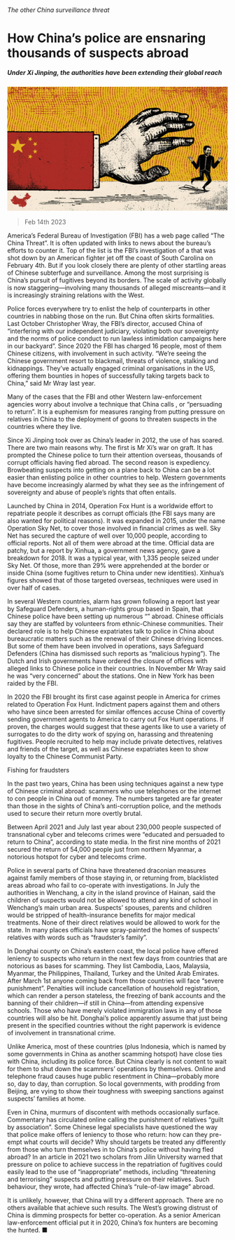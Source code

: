 ###### The other China surveillance threat

# How China’s police are ensnaring thousands of suspects abroad 

##### Under Xi Jinping, the authorities have been extending their global reach 

![image](images/20230218_CND001.jpg) 

> Feb 14th 2023 

America’s Federal Bureau of Investigation (FBI) has a web page called “The China Threat”. It is often updated with links to news about the bureau’s efforts to counter it. Top of the list is the FBI’s investigation of a  that was shot down by an American fighter jet off the coast of South Carolina on February 4th. But if you look closely there are plenty of other startling areas of Chinese subterfuge and surveillance. Among the most surprising is China’s pursuit of fugitives beyond its borders. The scale of activity globally is now staggering—involving many thousands of alleged miscreants—and it is increasingly straining relations with the West.

Police forces everywhere try to enlist the help of counterparts in other countries in nabbing those on the run. But China often skirts formalities. Last October Christopher Wray, the FBI’s director, accused China of “interfering with our independent judiciary, violating both our sovereignty and the norms of police conduct to run lawless intimidation campaigns here in our backyard”. Since 2020 the FBI has charged 16 people, most of them Chinese citizens, with involvement in such activity. “We’re seeing the Chinese government resort to blackmail, threats of violence, stalking and kidnappings. They’ve actually engaged criminal organisations in the US, offering them bounties in hopes of successfully taking targets back to China,” said Mr Wray last year.

Many of the cases that the FBI and other Western law-enforcement agencies worry about involve a technique that China calls , or “persuading to return”. It is a euphemism for measures ranging from putting pressure on relatives in China to the deployment of goons to threaten suspects in the countries where they live.

Since Xi Jinping took over as China’s leader in 2012, the use of  has soared. There are two main reasons why. The first is Mr Xi’s war on graft. It has prompted the Chinese police to turn their attention overseas, thousands of corrupt officials having fled abroad. The second reason is expediency. Browbeating suspects into getting on a plane back to China can be a lot easier than enlisting police in other countries to help. Western governments have become increasingly alarmed by what they see as the infringement of sovereignty and abuse of people’s rights that  often entails. 

Launched by China in 2014, Operation Fox Hunt is a worldwide effort to repatriate people it describes as corrupt officials (the FBI says many are also wanted for political reasons). It was expanded in 2015, under the name Operation Sky Net, to cover those involved in financial crimes as well. Sky Net has secured the capture of well over 10,000 people, according to official reports. Not all of them were abroad at the time. Official data are patchy, but a report by Xinhua, a government news agency, gave a breakdown for 2018. It was a typical year, with 1,335 people seized under Sky Net. Of those, more than 29% were apprehended at the border or inside China (some fugitives return to China under new identities). Xinhua’s figures showed that of those targeted overseas,  techniques were used in over half of cases.

In several Western countries, alarm has grown following a report last year by Safeguard Defenders, a human-rights group based in Spain, that Chinese police have been setting up numerous “” abroad. Chinese officials say they are staffed by volunteers from ethnic-Chinese communities. Their declared role is to help Chinese expatriates talk to police in China about bureaucratic matters such as the renewal of their Chinese driving licences. But some of them have been involved in  operations, says Safeguard Defenders (China has dismissed such reports as “malicious hyping”). The Dutch and Irish governments have ordered the closure of offices with alleged links to Chinese police in their countries. In November Mr Wray said he was “very concerned” about the stations. One in New York has been raided by the FBI.

In 2020 the FBI brought its first case against people in America for crimes related to Operation Fox Hunt. Indictment papers against them and others who have since been arrested for similar offences accuse China of covertly sending government agents to America to carry out Fox Hunt operations. If proven, the charges would suggest that these agents like to use a variety of surrogates to do the dirty work of spying on, harassing and threatening fugitives. People recruited to help may include private detectives, relatives and friends of the target, as well as Chinese expatriates keen to show loyalty to the Chinese Communist Party.

Fishing for fraudsters

In the past two years, China has been using  techniques against a new type of Chinese criminal abroad: scammers who use telephones or the internet to con people in China out of money. The numbers targeted are far greater than those in the sights of China’s anti-corruption police, and the methods used to secure their return more overtly brutal. 

Between April 2021 and July last year about 230,000 people suspected of transnational cyber and telecoms crimes were “educated and persuaded to return to China”, according to state media. In the first nine months of 2021  secured the return of 54,000 people just from northern Myanmar, a notorious hotspot for cyber and telecoms crime.

Police in several parts of China have threatened draconian measures against family members of those staying in, or returning from, blacklisted areas abroad who fail to co-operate with investigations. In July the authorities in Wenchang, a city in the island province of Hainan, said the children of suspects would not be allowed to attend any kind of school in Wenchang’s main urban area. Suspects’ spouses, parents and children would be stripped of health-insurance benefits for major medical treatments. None of their direct relatives would be allowed to work for the state. In many places officials have spray-painted the homes of suspects’ relatives with words such as “fraudster’s family”.

In Donghai county on China’s eastern coast, the local police have offered leniency to suspects who return in the next few days from countries that are notorious as bases for scamming. They list Cambodia, Laos, Malaysia, Myanmar, the Philippines, Thailand, Turkey and the United Arab Emirates. After March 1st anyone coming back from those countries will face “severe punishment”. Penalties will include cancellation of household registration, which can render a person stateless, the freezing of bank accounts and the banning of their children—if still in China—from attending expensive schools. Those who have merely violated immigration laws in any of those countries will also be hit. Donghai’s police apparently assume that just being present in the specified countries without the right paperwork is evidence of involvement in transnational crime. 

Unlike America, most of these countries (plus Indonesia, which is named by some governments in China as another scamming hotspot) have close ties with China, including its police force. But China clearly is not content to wait for them to shut down the scammers’ operations by themselves. Online and telephone fraud causes huge public resentment in China—probably more so, day to day, than corruption. So local governments, with prodding from Beijing, are vying to show their toughness with sweeping sanctions against suspects’ families at home. 

Even in China, murmurs of discontent with  methods occasionally surface. Commentary has circulated online calling the punishment of relatives “guilt by association”. Some Chinese legal specialists have questioned the way that police make offers of leniency to those who return: how can they pre-empt what courts will decide? Why should  targets be treated any differently from those who turn themselves in to China’s police without having fled abroad? In an article in 2021 two scholars from Jilin University warned that pressure on police to achieve success in the repatriation of fugitives could easily lead to the use of “inappropriate” methods, including “threatening and terrorising” suspects and putting pressure on their relatives. Such behaviour, they wrote, had affected China’s “rule-of-law image” abroad.

It is unlikely, however, that China will try a different approach. There are no others available that achieve such results. The West’s growing distrust of China is dimming prospects for better co-operation. As a senior American law-enforcement official put it in 2020, China’s fox hunters are becoming the hunted. ■


